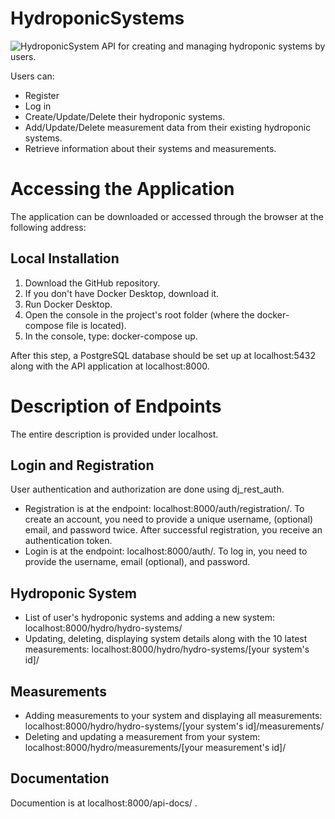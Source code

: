 # HydroponicSystems
![HydroponicSystem](gardening.jpg)
API for creating and managing hydroponic systems by users.

Users can:

- Register
- Log in
- Create/Update/Delete their hydroponic systems.
- Add/Update/Delete measurement data from their existing hydroponic systems.
- Retrieve information about their systems and measurements.

# Accessing the Application
The application can be downloaded or accessed through the browser at the following address:
## Local Installation
1. Download the GitHub repository.
2. If you don't have Docker Desktop, download it.
3. Run Docker Desktop.
4. Open the console in the project's root folder (where the docker-compose file is located).
5. In the console, type: docker-compose up.

After this step, a PostgreSQL database should be set up at localhost:5432 along with the API application at localhost:8000.

# Description of Endpoints
The entire description is provided under localhost.
## Login and Registration
User authentication and authorization are done using dj_rest_auth.

- Registration is at the endpoint: localhost:8000/auth/registration/.
To create an account, you need to provide a unique username, (optional) email, and password twice. After successful registration, you receive an authentication token.
- Login is at the endpoint: localhost:8000/auth/. To log in, you need to provide the username, email (optional), and password.
## Hydroponic System
- List of user's hydroponic systems and adding a new system: localhost:8000/hydro/hydro-systems/
- Updating, deleting, displaying system details along with the 10 latest measurements: localhost:8000/hydro/hydro-systems/[your system's id]/
## Measurements
- Adding measurements to your system and displaying all measurements: localhost:8000/hydro/hydro-systems/[your system's id]/measurements/
- Deleting and updating a measurement from your system: localhost:8000/hydro/measurements/[your measurement's id]/
## Documentation
Documention is at localhost:8000/api-docs/ .
